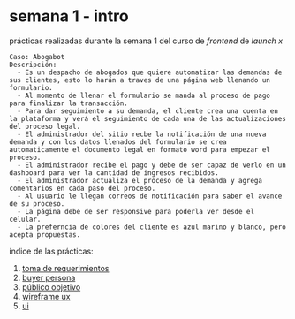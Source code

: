 # semana 1 - intro

prácticas realizadas durante la semana 1 del curso de _frontend_ de _launch x_

```
Caso: Abogabot 
Descripción:
  - Es un despacho de abogados que quiere automatizar las demandas de sus clientes, esto lo harán a traves de una página web llenando un formulario.
  - Al momento de llenar el formulario se manda al proceso de pago para finalizar la transacción.
  - Para dar seguimiento a su demanda, el cliente crea una cuenta en la plataforma y verá el seguimiento de cada una de las actualizaciones del proceso legal.
  - El administrador del sitio recbe la notificación de una nueva demanda y con los datos llenados del formulario se crea automaticamente el documento legal en formato word para empezar el proceso.
  - El administrador recibe el pago y debe de ser capaz de verlo en un dashboard para ver la cantidad de ingresos recibidos.
  - El administrador actualiza el proceso de la demanda y agrega comentarios en cada paso del proceso.
  - Al usuario le llegan correos de notificación para saber el avance de su proceso.
  - La página debe de ser responsive para poderla ver desde el celular.
  - La preferncia de colores del cliente es azul marino y blanco, pero acepta propuestas.
```

índice de las prácticas:
1. [toma de requerimientos](1%20-%20requisitos.pdf)
2. [buyer persona](2%20-%20buyer%20persona.pdf)
3. [público objetivo](3%20-%20público%20objetivo.png)
4. [wireframe ux](4%20-%20wireframe%20ux/)
5. [ui](5%20-%20ui.md)
